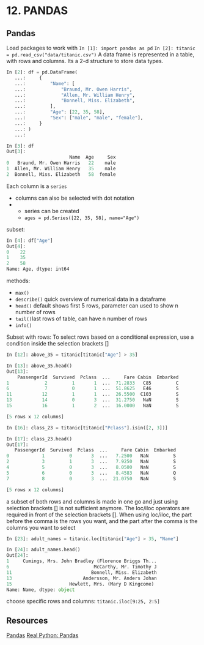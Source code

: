 # 12. PANDAS

## Pandas 

Load packages to work with 
`In [1]: import pandas as pd`
`In [2]: titanic = pd.read_csv("data/titanic.csv")`
A data frame is represented in a table, with rows and columns. Its a 2-d structure to store data types.

```python
In [2]: df = pd.DataFrame(
   ...:     {
   ...:         "Name": [
   ...:             "Braund, Mr. Owen Harris",
   ...:             "Allen, Mr. William Henry",
   ...:             "Bonnell, Miss. Elizabeth",
   ...:         ],
   ...:         "Age": [22, 35, 58],
   ...:         "Sex": ["male", "male", "female"],
   ...:     }
   ...: )
   ...: 

In [3]: df
Out[3]: 
                       Name  Age     Sex
0   Braund, Mr. Owen Harris   22    male
1  Allen, Mr. William Henry   35    male
2  Bonnell, Miss. Elizabeth   58  female
```

Each column is a `series`
- columns can also be selected with dot notation
- - series can be created 
  - `ages = pd.Series([22, 35, 58], name="Age")`

subset: 

```python
In [4]: df["Age"]
Out[4]: 
0    22
1    35
2    58
Name: Age, dtype: int64
```

methods: 
- `max()`
- `describe()` quick overview of numerical data in a dataframe
- `head()` default shows first 5 rows, parameter can used to show n number of rows 
- `tail()`last rows of table, can have n number of rows
- `info()`

Subset with rows: 
To select rows based on a conditional expression, use a condition inside the selection brackets []

```python
In [12]: above_35 = titanic[titanic["Age"] > 35]

In [13]: above_35.head()
Out[13]: 
    PassengerId  Survived  Pclass  ...     Fare Cabin  Embarked
1             2         1       1  ...  71.2833   C85         C
6             7         0       1  ...  51.8625   E46         S
11           12         1       1  ...  26.5500  C103         S
13           14         0       3  ...  31.2750   NaN         S
15           16         1       2  ...  16.0000   NaN         S

[5 rows x 12 columns]
```

```python
In [16]: class_23 = titanic[titanic["Pclass"].isin([2, 3])]

In [17]: class_23.head()
Out[17]: 
   PassengerId  Survived  Pclass  ...     Fare Cabin  Embarked
0            1         0       3  ...   7.2500   NaN         S
2            3         1       3  ...   7.9250   NaN         S
4            5         0       3  ...   8.0500   NaN         S
5            6         0       3  ...   8.4583   NaN         Q
7            8         0       3  ...  21.0750   NaN         S

[5 rows x 12 columns]
```

a subset of both rows and columns is made in one go and just using selection brackets [] is not sufficient anymore. The loc/iloc operators are required in front of the selection brackets []. When using loc/iloc, the part before the comma is the rows you want, and the part after the comma is the columns you want to select
```python
In [23]: adult_names = titanic.loc[titanic["Age"] > 35, "Name"]

In [24]: adult_names.head()
Out[24]: 
1     Cumings, Mrs. John Bradley (Florence Briggs Th...
6                               McCarthy, Mr. Timothy J
11                             Bonnell, Miss. Elizabeth
13                          Andersson, Mr. Anders Johan
15                     Hewlett, Mrs. (Mary D Kingcome) 
Name: Name, dtype: object
```

choose specific rows and columns:
`titanic.iloc[9:25, 2:5]`

## Resources
[Pandas](https://pandas.pydata.org/pandas-docs/stable/getting_started/intro_tutorials/06_calculate_statistics.html)
[Real Python: Pandas](https://realpython.com/learning-paths/pandas-data-science/)
